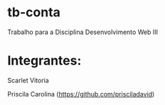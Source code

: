 # tb-conta
 Trabalho para a Disciplina Desenvolvimento Web III

 # Integrantes:

 Scarlet Vitoria 


 Priscila Carolina (https://github.com/prisciladavid)
 
 
